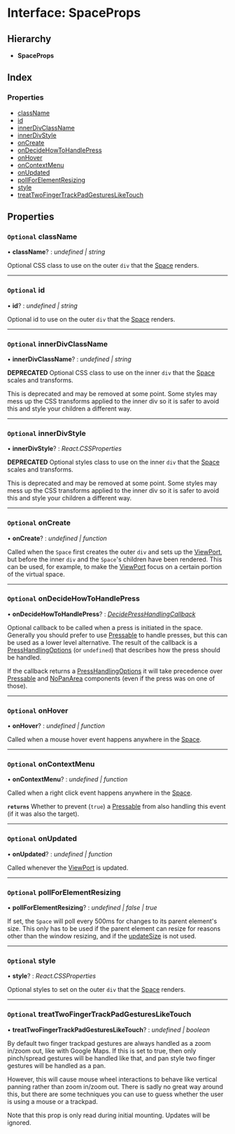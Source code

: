 # Interface: SpaceProps

## Hierarchy

- **SpaceProps**

## Index

### Properties

- [className](spaceprops.md#optional-classname)
- [id](spaceprops.md#optional-id)
- [innerDivClassName](spaceprops.md#optional-innerdivclassname)
- [innerDivStyle](spaceprops.md#optional-innerdivstyle)
- [onCreate](spaceprops.md#optional-oncreate)
- [onDecideHowToHandlePress](spaceprops.md#optional-ondecidehowtohandlepress)
- [onHover](spaceprops.md#optional-onhover)
- [onContextMenu](spaceprops.md#optional-oncontextmenu)
- [onUpdated](spaceprops.md#optional-onupdated)
- [pollForElementResizing](spaceprops.md#optional-pollforelementresizing)
- [style](spaceprops.md#optional-style)
- [treatTwoFingerTrackPadGesturesLikeTouch](viewportoptions.md#optional-treattwofingertrackpadgesturesliketouch)

## Properties

### `Optional` className

• **className**? : _undefined &#124; string_

Optional CSS class to use on the outer `div` that the [Space](../classes/space.md) renders.

---

### `Optional` id

• **id**? : _undefined &#124; string_

Optional id to use on the outer `div` that the [Space](../classes/space.md) renders.

---

### `Optional` innerDivClassName

• **innerDivClassName**? : _undefined &#124; string_

**DEPRECATED** Optional CSS class to use on the inner `div` that the [Space](../classes/space.md) scales and
transforms.

This is deprecated and may be removed at some point. Some styles may mess up the
CSS transforms applied to the inner div so it is safer to avoid this and style
your children a different way.

---

### `Optional` innerDivStyle

• **innerDivStyle**? : _React.CSSProperties_

**DEPRECATED** Optional styles class to use on the inner `div` that the [Space](../classes/space.md) scales
and transforms.

This is deprecated and may be removed at some point. Some styles may mess up the
CSS transforms applied to the inner div so it is safer to avoid this and style
your children a different way.

---

### `Optional` onCreate

• **onCreate**? : _undefined &#124; function_

Called when the `Space` first creates the outer `div` and sets up the
[ViewPort](../classes/viewport.md), but before the inner `div` and the `Space`'s children have
been rendered. This can be used, for example, to make the
[ViewPort](../classes/viewport.md) focus on a certain portion of the virtual space.

---

### `Optional` onDecideHowToHandlePress

• **onDecideHowToHandlePress**? : _[DecidePressHandlingCallback](../API.md#decidepresshandlingcallback)_

Optional callback to be called when a press is initiated in the space.
Generally you should prefer to use [Pressable](../classes/pressable.md) to handle presses, but
this can be used as a lower level alternative. The result of the callback
is a [PressHandlingOptions](presshandlingoptions.md) (or `undefined`) that describes how the
press should be handled.

If the callback returns a [PressHandlingOptions](presshandlingoptions.md) it will take precedence
over [Pressable](../classes/pressable.md) and [NoPanArea](../classes/nopanarea.md) components (even if the press was on
one of those).

---

### `Optional` onHover

• **onHover**? : _undefined &#124; function_

Called when a mouse hover event happens anywhere in the [Space](../classes/space.md).

---

### `Optional` onContextMenu

• **onContextMenu**? : _undefined &#124; function_

Called when a right click event happens anywhere in the [Space](../classes/space.md).

**`returns`** Whether to prevent (`true`) a [Pressable](../classes/pressable.md) from also handling
this event (if it was also the target).

---

### `Optional` onUpdated

• **onUpdated**? : _undefined &#124; function_

Called whenever the [ViewPort](../classes/viewport.md) is updated.

---

### `Optional` pollForElementResizing

• **pollForElementResizing**? : _undefined | false &#124; true_

If set, the `Space` will poll every 500ms for changes to its parent element's size. This only has to be used if the
parent element can resize for reasons other than the window resizing, and if the [updateSize](../classes/space.md#updatesize) is not used.

---

### `Optional` style

• **style**? : _React.CSSProperties_

Optional styles to set on the outer `div` that the [Space](../classes/space.md) renders.

---

### `Optional` treatTwoFingerTrackPadGesturesLikeTouch

• **treatTwoFingerTrackPadGesturesLikeTouch**? : _undefined &#124; boolean_

By default two finger trackpad gestures are always handled as a zoom
in/zoom out, like with Google Maps. If this is set to true, then
only pinch/spread gestures will be handled like that, and pan style two
finger gestures will be handled as a pan.

However, this will cause mouse wheel interactions to behave like vertical
panning rather than zoom in/zoom out. There is sadly no great way around
this, but there are some techniques you can use to guess whether the user
is using a mouse or a trackpad.

Note that this prop is only read during initial mounting. Updates will
be ignored.
